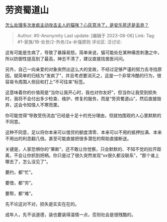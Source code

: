 # 劳资蜀道山
[怎么处理多次发疯主动攻击主人的猫咪？心灰意冷了，是安乐死还是丢弃？](https://www.zhihu.com/question/461085441/answer/3152015525)

> Author: #0-Anonymity
> Last update: [编辑于 2023-08-06]
> Link:
> Tag: #1-家族/1B-处世/2-外务/2a-补强原则
> 评论区:
> 泛讨论:

这有可能是生病了，导致了暴躁易怒。简单来说，猫可能处在某种痛苦刺激之中，所以防御性提高到了最高，神志不清了，建议直接找兽医问问。

另外，自己一向亲爱的对象突然出这么大的变故，不经过足够严谨的努力去寻找原因，就简单的归结为“发疯了”，并且考虑要消灭之，这是一个非常冷酷的行为，很容易令周围人侧目和打上“不可往来”标签。

这意味着你的价值观是“当你让我开心时，我也对你友好”，但当你让我受到损失时，我将不会付出多少检查、维护、修复的服务，而是“劳资蜀道山”，然后直接毁弃，这会令知情人不寒而栗。

你可能觉得“导致受伤流血”已经是十足十的充分理由，但就怕围观的人心里默默的不同意。

这种不同意，足以将你本来可以借贷的额度清零、本来可以不用的抵押拉满、本来不用出的利息翻几倍。甚至可能直接把很多潜在的帮助直接断送。

关键是，人家恐惧你的“果断”，还不敢让你觉察，只会默默的、不知不觉的拉开距离，不会让你抓到把柄。你只是过了很久突然发现“xx很久都没联系”，“那个谁上哪去了，怎么没见了”。

要约，都“忙”。

要借，都“穷”。

要帮，都“难”。

先不论这对不对，损失是实实在在的。

成年人，先不谈道德，装也要装得温情一点，否则社会是很残酷的。
